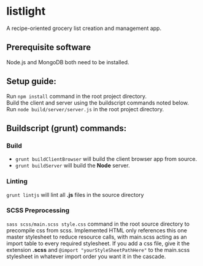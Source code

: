 # listlight
A recipe-oriented grocery list creation and management app.

## Prerequisite software
Node.js and MongoDB both need to be installed.

## Setup guide:
Run ```npm install``` command in the root project directory. <br />
Build the client and server using the buildscript commands noted below. <br />
Run ```node build/server/server.js``` in the root project directory.

## Buildscript (grunt) commands:
### Build
* `grunt buildClientBrowser` will build the client browser app from source. <br />
* `grunt buildServer` will build the **Node** server.

### Linting
`grunt lintjs` will lint all **.js** files in the source directory

### SCSS Preprocessing
`sass scss/main.scss style.css` command in the root source directory to precompile css from scss. Implemented HTML
only references this one master stylesheet to reduce resource calls,
with main.scss acting as an import table to every required stylesheet. If you
add a css file, give it the extension **.scss** and `@import "yourStyleSheetPathHere"`
to the main.scss stylesheet in whatever import order you want it in
the cascade.
